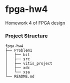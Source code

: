 # fpga-hw4
Homework 4 of FPGA design

### Project Structure
```
fpga-hw4
├── Problem1
│   ├── bit
│   ├── src
│   ├── vitis_project
│   ├── xdc
│   └── xsa
└── README.md
```
